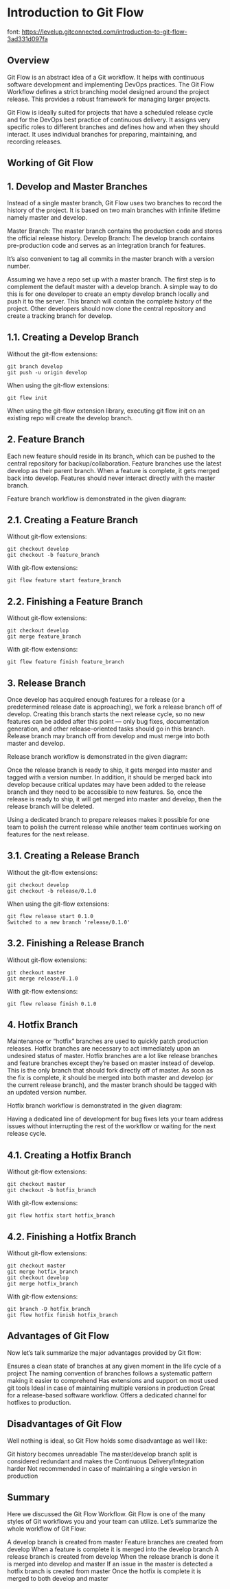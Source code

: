 # Introduction to Git Flow

font: https://levelup.gitconnected.com/introduction-to-git-flow-3ad331d097fa

## Overview

Git Flow is an abstract idea of a Git workflow. It helps with continuous software development and implementing DevOps practices. The Git Flow Workflow defines a strict branching model designed around the project release. This provides a robust framework for managing larger projects.

Git Flow is ideally suited for projects that have a scheduled release cycle and for the DevOps best practice of continuous delivery. It assigns very specific roles to different branches and defines how and when they should interact. It uses individual branches for preparing, maintaining, and recording releases.

## Working of Git Flow

## 1. Develop and Master Branches

Instead of a single master branch, Git Flow uses two branches to record the history of the project. It is based on two main branches with infinite lifetime namely master and develop.

Master Branch: The master branch contains the production code and stores the official release history.
Develop Branch: The develop branch contains pre-production code and serves as an integration branch for features.

It’s also convenient to tag all commits in the master branch with a version number.

Assuming we have a repo set up with a master branch. The first step is to complement the default master with a develop branch. A simple way to do this is for one developer to create an empty develop branch locally and push it to the server. This branch will contain the complete history of the project. Other developers should now clone the central repository and create a tracking branch for develop.

## 1.1. Creating a Develop Branch

Without the git-flow extensions:

    git branch develop
    git push -u origin develop

When using the git-flow extensions:

    git flow init

When using the git-flow extension library, executing git flow init on an existing repo will create the develop branch.

## 2. Feature Branch

Each new feature should reside in its branch, which can be pushed to the central repository for backup/collaboration. Feature branches use the latest develop as their parent branch. When a feature is complete, it gets merged back into develop. Features should never interact directly with the master branch.

Feature branch workflow is demonstrated in the given diagram:

## 2.1. Creating a Feature Branch

Without git-flow extensions:

    git checkout develop
    git checkout -b feature_branch

With git-flow extensions:

    git flow feature start feature_branch

## 2.2. Finishing a Feature Branch

Without git-flow extensions:

    git checkout develop
    git merge feature_branch

With git-flow extensions:

    git flow feature finish feature_branch

## 3. Release Branch

Once develop has acquired enough features for a release (or a predetermined release date is approaching), we fork a release branch off of develop. Creating this branch starts the next release cycle, so no new features can be added after this point — only bug fixes, documentation generation, and other release-oriented tasks should go in this branch. Release branch may branch off from develop and must merge into both master and develop.

Release branch workflow is demonstrated in the given diagram:

Once the release branch is ready to ship, it gets merged into master and tagged with a version number. In addition, it should be merged back into develop because critical updates may have been added to the release branch and they need to be accessible to new features. So, once the release is ready to ship, it will get merged into master and develop, then the release branch will be deleted.

Using a dedicated branch to prepare releases makes it possible for one team to polish the current release while another team continues working on features for the next release.

## 3.1. Creating a Release Branch

Without the git-flow extensions:

    git checkout develop
    git checkout -b release/0.1.0

When using the git-flow extensions:

    git flow release start 0.1.0
    Switched to a new branch 'release/0.1.0'

## 3.2. Finishing a Release Branch

Without git-flow extensions:

    git checkout master
    git merge release/0.1.0

With git-flow extensions:

    git flow release finish 0.1.0

## 4. Hotfix Branch

Maintenance or “hotfix” branches are used to quickly patch production releases. Hotfix branches are necessary to act immediately upon an undesired status of master. Hotfix branches are a lot like release branches and feature branches except they’re based on master instead of develop. This is the only branch that should fork directly off of master. As soon as the fix is complete, it should be merged into both master and develop (or the current release branch), and the master branch should be tagged with an updated version number.

Hotfix branch workflow is demonstrated in the given diagram:

Having a dedicated line of development for bug fixes lets your team address issues without interrupting the rest of the workflow or waiting for the next release cycle.

## 4.1. Creating a Hotfix Branch

Without git-flow extensions:

    git checkout master
    git checkout -b hotfix_branch

With git-flow extensions:

    git flow hotfix start hotfix_branch

## 4.2. Finishing a Hotfix Branch

Without git-flow extensions:

    git checkout master
    git merge hotfix_branch
    git checkout develop
    git merge hotfix_branch

With git-flow extensions:

    git branch -D hotfix_branch
    git flow hotfix finish hotfix_branch

## Advantages of Git Flow

Now let’s talk summarize the major advantages provided by Git flow:

Ensures a clean state of branches at any given moment in the life cycle of a project
The naming convention of branches follows a systematic pattern making it easier to comprehend
Has extensions and support on most used git tools
Ideal in case of maintaining multiple versions in production
Great for a release-based software workflow.
Offers a dedicated channel for hotfixes to production.

## Disadvantages of Git Flow

Well nothing is ideal, so Git Flow holds some disadvantage as well like:

Git history becomes unreadable
The master/develop branch split is considered redundant and makes the Continuous Delivery/Integration harder
Not recommended in case of maintaining a single version in production

## Summary

Here we discussed the Git Flow Workflow. Git Flow is one of the many styles of Git workflows you and your team can utilize. Let’s summarize the whole workflow of Git Flow:

A develop branch is created from master
Feature branches are created from develop
When a feature is complete it is merged into the develop branch
A release branch is created from develop
When the release branch is done it is merged into develop and master
If an issue in the master is detected a hotfix branch is created from master
Once the hotfix is complete it is merged to both develop and master
  